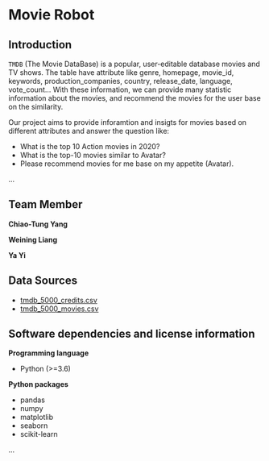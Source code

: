 # Movie Robot

## Introduction

`TMDB` (The Movie DataBase) is a popular, user-editable database movies and TV shows.
The table have attribute like genre, homepage, movie_id, keywords, production_companies, country, release_date, language, vote_count...
With these information, we can provide many statistic information about the movies, and recommend the movies for the user base on the similarity.

Our project aims to provide inforamtion and insigts for movies based on different attributes and answer the question like:
- What is the top 10 Action movies in 2020?
- What is the top-10 movies similar to Avatar?
- Please recommend movies for me base on my appetite (Avatar).


...


## Team Member

**Chiao-Tung Yang**

**Weining Liang**

**Ya Yi**


## Data Sources

- [tmdb_5000_credits.csv](https://www.kaggle.com/tmdb/tmdb-movie-metadata?select=tmdb_5000_credits.csv)
- [tmdb_5000_movies.csv](https://www.kaggle.com/tmdb/tmdb-movie-metadata?select=tmdb_5000_movies.csv)

## Software dependencies and license information

**Programming language**

- Python (>=3.6)


**Python packages**

- pandas
- numpy
- matplotlib
- seaborn
- scikit-learn


...
